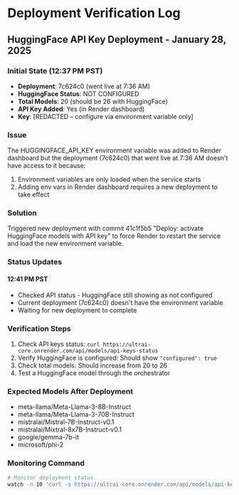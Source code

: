 # Deployment Verification Log

## HuggingFace API Key Deployment - January 28, 2025

### Initial State (12:37 PM PST)
- **Deployment**: 7c624c0 (went live at 7:36 AM)
- **HuggingFace Status**: NOT CONFIGURED
- **Total Models**: 20 (should be 26 with HuggingFace)
- **API Key Added**: Yes (in Render dashboard)
- **Key**: [REDACTED – configure via environment variable only]

### Issue
The HUGGINGFACE_API_KEY environment variable was added to Render dashboard but the deployment (7c624c0) that went live at 7:36 AM doesn't have access to it because:
1. Environment variables are only loaded when the service starts
2. Adding env vars in Render dashboard requires a new deployment to take effect

### Solution
Triggered new deployment with commit 41c1f5b5 "Deploy: activate HuggingFace models with API key" to force Render to restart the service and load the new environment variable.

### Status Updates

#### 12:41 PM PST
- Checked API status - HuggingFace still showing as not configured
- Current deployment (7c624c0) doesn't have the environment variable
- Waiting for new deployment to complete

### Verification Steps
1. Check API keys status: `curl https://ultrai-core.onrender.com/api/models/api-keys-status`
2. Verify HuggingFace is configured: Should show `"configured": true`
3. Check total models: Should increase from 20 to 26
4. Test a HuggingFace model through the orchestrator

### Expected Models After Deployment
- meta-llama/Meta-Llama-3-8B-Instruct
- meta-llama/Meta-Llama-3-70B-Instruct
- mistralai/Mistral-7B-Instruct-v0.1
- mistralai/Mixtral-8x7B-Instruct-v0.1
- google/gemma-7b-it
- microsoft/phi-2

### Monitoring Command
```bash
# Monitor deployment status
watch -n 10 'curl -s https://ultrai-core.onrender.com/api/models/api-keys-status | jq .huggingface.configured'
```

